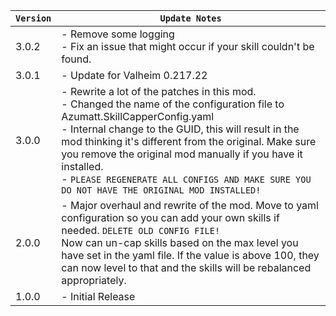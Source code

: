 | `Version` | `Update Notes`                                                                                                                                                                                                                                                                                                                                                                                                       |
|-----------|----------------------------------------------------------------------------------------------------------------------------------------------------------------------------------------------------------------------------------------------------------------------------------------------------------------------------------------------------------------------------------------------------------------------|
| 3.0.2     | - Remove some logging<br/> - Fix an issue that might occur if your skill couldn't be found.                                                                                                                                                                                                                                                                                                                          |
| 3.0.1     | - Update for Valheim 0.217.22                                                                                                                                                                                                                                                                                                                                                                                        |
| 3.0.0     | - Rewrite a lot of the patches in this mod.<br/> - Changed the name of the configuration file to Azumatt.SkillCapperConfig.yaml<br/> - Internal change to the GUID, this will result in the mod thinking it's different from the original. Make sure you remove the original mod manually if you have it installed.<br/> - `PLEASE REGENERATE ALL CONFIGS AND MAKE SURE YOU DO NOT HAVE THE ORIGINAL MOD INSTALLED!` |
| 2.0.0     | - Major overhaul and rewrite of the mod. Move to yaml configuration so you can add your own skills if needed. `DELETE OLD CONFIG FILE!`<br/>Now can un-cap skills based on the max level you have set in the yaml file. If the value is above 100, they can now level to that and the skills will be rebalanced appropriately.                                                                                       |
| 1.0.0     | - Initial Release                                                                                                                                                                                                                                                                                                                                                                                                    |